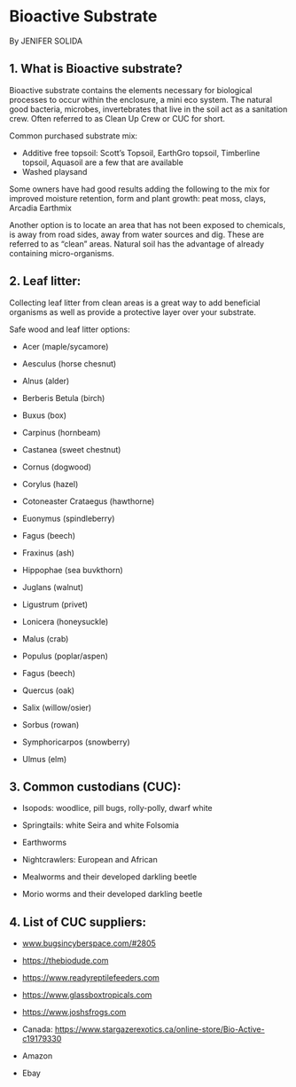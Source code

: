 # Bioactive Substrate
By JENIFER SOLIDA

## 1. What is Bioactive substrate?

Bioactive substrate contains the elements necessary for biological processes to occur within the enclosure, a mini eco system.  The natural good bacteria, microbes, invertebrates that live in the soil act as a sanitation crew. Often referred to as Clean Up Crew or CUC for short.

Common purchased substrate mix:

* Additive free topsoil: Scott’s Topsoil, EarthGro topsoil, Timberline topsoil, Aquasoil are a few that are available
* Washed playsand

Some owners have had good results adding the following to the mix for improved moisture retention, form and plant growth: peat moss, clays, Arcadia Earthmix

Another option is to locate an area that has not been exposed to chemicals, is away from road sides, away from water sources and dig. These are referred to as “clean” areas. Natural soil has the advantage of already containing micro-organisms. 

## 2. Leaf litter:

Collecting leaf litter from clean areas is a great way to add beneficial organisms as well as provide a protective layer over your substrate. 

Safe wood and leaf litter options:

* Acer (maple/sycamore)

* Aesculus (horse chesnut)

* Alnus (alder)

* Berberis Betula (birch)

* Buxus (box)

* Carpinus (hornbeam)

* Castanea (sweet chestnut)

* Cornus (dogwood)

* Corylus (hazel)

* Cotoneaster Crataegus (hawthorne)

* Euonymus (spindleberry)

* Fagus (beech)

* Fraxinus (ash)

* Hippophae (sea buvkthorn)

* Juglans (walnut)

* Ligustrum (privet)

* Lonicera (honeysuckle)

* Malus (crab)

* Populus (poplar/aspen)

* Fagus (beech)

* Quercus (oak)

* Salix (willow/osier)

* Sorbus (rowan)

* Symphoricarpos (snowberry)

* Ulmus (elm)


## 3. Common custodians (CUC):

* Isopods: woodlice, pill bugs, rolly-polly, dwarf white

* Springtails: white Seira and white Folsomia

* Earthworms

* Nightcrawlers: European and African

* Mealworms and their developed darkling beetle

* Morio worms and their developed darkling beetle


## 4. List of CUC suppliers: 

* www.bugsincyberspace.com/#2805

* https://thebiodude.com

* https://www.readyreptilefeeders.com

* https://www.glassboxtropicals.com

* https://www.joshsfrogs.com

* Canada: https://www.stargazerexotics.ca/online-store/Bio-Active-c19179330

* Amazon

* Ebay
